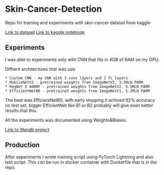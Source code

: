 # Skin-Cancer-Detection

Repo for training and experiments with skin-cancer dataset from kaggle

[Link to dataset](https://www.kaggle.com/datasets/fanconic/skin-cancer-malignant-vs-benign)
[Link to kaggle notebook](https://www.kaggle.com/code/filnow/acc-92-on-test-set-with-simple-pytorch)

## Experiments

I was able to experiments only with CNN that fits in 4GB of RAM on my GPU.

Diffrent architectures that was use: 

    * Custom CNN - my CNN with 3 conv layers and 2 fc layers
    * MobileNetV2 - pretrained wieghts from ImageNetV2, 3.5MLN PARM
    * RegNet X 400MF - pretrained weights from ImageNetV2, 5.5MLN PARM
    * EfficientNetB0 - pretrained weights from ImageNetV1, 5.3MLN PARM

The best was EfficientNetB0, with early stopping it achived 92% accuracy on test set,
bigger EfficientNet like B1 or B2 probably will give even better results that this.

All the experiments was documented using Weights&Biases.

[Link to Wandb project](https://wandb.ai/filnow42/skin-cancer)

## Production

After experiments I wrote training script using PyTorch Lightning and also test script.
This can be run in docker container with Dockerfile that is in the repo.

